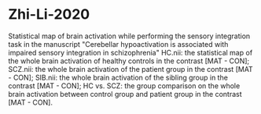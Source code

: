 # Zhi-Li-2020
Statistical map of brain activation while performing the sensory integration task in the manuscript "Cerebellar hypoactivation is associated with impaired sensory integration in schizophrenia"
HC.nii: the statistical map of the whole brain activation of healthy controls in the contrast [MAT - CON];
SCZ.nii: the whole brain activation of the patient group in the contrast [MAT - CON]; 
SIB.nii: the whole brain activation of the sibling group in the contrast [MAT - CON]; 
HC vs. SCZ: the group comparison on the whole brain activation between control group and patient group in the contrast [MAT - CON]. 

